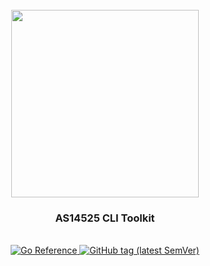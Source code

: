 <div align="center">
  <br/>
  <img src="https://res.cloudinary.com/stellaraf/image/upload/v1604277355/stellar-logo-gradient.svg" width="300" />
  <br/>
  <h3>AS14525 CLI Toolkit</a></h3>
  <br/>
  <a href="https://pkg.go.dev/github.com/stellaraf/go-as14525">
    <img src="https://pkg.go.dev/badge/github.com/stellaraf/go-as14525.svg" alt="Go Reference">
  </a>
  <a href="https://github.com/stellaraf/go-as14525/tags">
    <img alt="GitHub tag (latest SemVer)" src="https://img.shields.io/github/v/tag/stellaraf/go-as14525?color=%2306D6A0&label=version">
  </a>
  <br/>
  <br/>
</div>